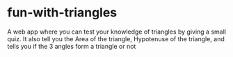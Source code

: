 # fun-with-triangles
A web app where you can test your knowledge of triangles by giving a small quiz.
It also tell you the Area of the triangle, Hypotenuse of the triangle, and tells you if the 3 angles form a triangle or not 
